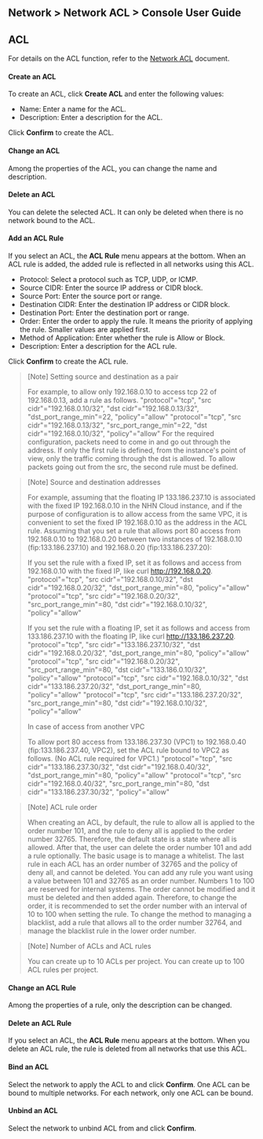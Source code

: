## Network > Network ACL > Console User Guide

## ACL
For details on the ACL function, refer to the [Network ACL](/Network/Network%20ACL/en/overview/) document.

#### Create an ACL
To create an ACL, click **Create ACL** and enter the following values:

* Name: Enter a name for the ACL.
* Description: Enter a description for the ACL.

Click **Confirm** to create the ACL.

#### Change an ACL
Among the properties of the ACL, you can change the name and description.

#### Delete an ACL
You can delete the selected ACL.
It can only be deleted when there is no network bound to the ACL.

#### Add an ACL Rule
If you select an ACL, the **ACL Rule** menu appears at the bottom.
When an ACL rule is added, the added rule is reflected in all networks using this ACL.

* Protocol: Select a protocol such as TCP, UDP, or ICMP.
* Source CIDR: Enter the source IP address or CIDR block.
* Source Port: Enter the source port or range.
* Destination CIDR: Enter the destination IP address or CIDR block.
* Destination Port: Enter the destination port or range.
* Order: Enter the order to apply the rule. It means the priority of applying the rule. Smaller values are applied first.
* Method of Application: Enter whether the rule is Allow or Block.
* Description: Enter a description for the ACL rule.

Click **Confirm** to create the ACL rule.

> [Note] Setting source and destination as a pair
>
> For example, to allow only 192.168.0.10 to access tcp 22 of 192.168.0.13, add a rule as follows.
> "protocol"="tcp", "src cidr"="192.168.0.10/32", "dst cidr"="192.168.0.13/32", "dst_port_range_min"=22, "policy"="allow"
> "protocol"="tcp", "src cidr"="192.168.0.13/32", "src_port_range_min"=22, "dst cidr"="192.168.0.10/32", "policy"="allow"
> For the required configuration, packets need to come in and go out through the address. If only the first rule is defined, from the instance's point of view, only the traffic coming through the dst is allowed. To allow packets going out from the src, the second rule must be defined.

> [Note] Source and destination addresses
>
> For example, assuming that the floating IP 133.186.237.10 is associated with the fixed IP 192.168.0.10 in the NHN Cloud instance, and if the purpose of configuration is to allow access from the same VPC, 
> it is convenient to set the fixed IP 192.168.0.10 as the address in the ACL rule.
> Assuming that you set a rule that allows port 80 access from 192.168.0.10 to 192.168.0.20 between two instances of 192.168.0.10 (fip:133.186.237.10) and 192.168.0.20 (fip:133.186.237.20):
> 
> If you set the rule with a fixed IP, set it as follows and access from 192.168.0.10 with the fixed IP,  like curl http://192.168.0.20.
> "protocol"="tcp", "src cidr"="192.168.0.10/32", "dst cidr"="192.168.0.20/32", "dst_port_range_min"=80, "policy"="allow"
> "protocol"="tcp", "src cidr"="192.168.0.20/32", "src_port_range_min"=80, "dst cidr"="192.168.0.10/32", "policy"="allow"
> 
> If you set the rule with a floating IP, set it as follows and access from 133.186.237.10 with the floating IP,  like curl http://133.186.237.20.
> "protocol"="tcp", "src cidr"="133.186.237.10/32", "dst cidr"="192.168.0.20/32", "dst_port_range_min"=80, "policy"="allow"
> "protocol"="tcp", "src cidr"="192.168.0.20/32", "src_port_range_min"=80, "dst cidr"="133.186.0.10/32", "policy"="allow"
> "protocol"="tcp", "src cidr"="192.168.0.10/32", "dst cidr"="133.186.237.20/32", "dst_port_range_min"=80, "policy"="allow"
> "protocol"="tcp", "src cidr"="133.186.237.20/32", "src_port_range_min"=80, "dst cidr"="192.168.0.10/32", "policy"="allow"
>
> In case of access from another VPC
>
> To allow port 80 access from 133.186.237.30 (VPC1) to 192.168.0.40 (fip:133.186.237.40, VPC2), 
> set the ACL rule bound to VPC2 as follows. (No ACL rule required for VPC1.)
> "protocol"="tcp", "src cidr"="133.186.237.30/32", "dst cidr"="192.168.0.40/32", "dst_port_range_min"=80, "policy"="allow"
> "protocol"="tcp", "src cidr"="192.168.0.40/32", "src_port_range_min"=80, "dst cidr"="133.186.237.30/32", "policy"="allow"

> [Note] ACL rule order
>
> When creating an ACL, by default, the rule to allow all is applied to the order number 101, and the rule to deny all is applied to the order number 32765.
> Therefore, the default state is a state where all is allowed. After that, the user can delete the order number 101 and add a rule optionally. The basic usage is to manage a whitelist.
> The last rule in each ACL has an order number of 32765 and the policy of deny all, and cannot be deleted.
> You can add any rule you want using a value between 101 and 32765 as an order number.
> Numbers 1 to 100 are reserved for internal systems.
> The order cannot be modified and it must be deleted and then added again. Therefore, to change the order, it is recommended to set the order number with an interval of 10 to 100 when setting the rule.
> To change the method to managing a blacklist, add a rule that allows all to the order number 32764, and manage the blacklist rule in the lower order number.

> [Note] Number of ACLs and ACL rules
>
> You can create up to 10 ACLs per project.
> You can create up to 100 ACL rules per project.
#### Change an ACL Rule
Among the properties of a rule, only the description can be changed.

#### Delete an ACL Rule
If you select an ACL, the **ACL Rule** menu appears at the bottom.
When you delete an ACL rule, the rule is deleted from all networks that use this ACL.

#### Bind an ACL
Select the network to apply the ACL to and click **Confirm**.
One ACL can be bound to multiple networks.
For each network, only one ACL can be bound.

#### Unbind an ACL
Select the network to unbind ACL from and click **Confirm**.

